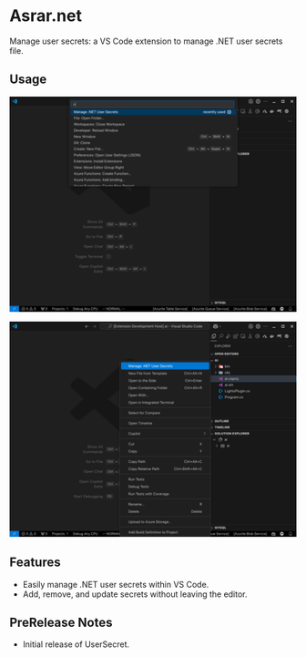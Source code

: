 # Asrar.net

Manage user secrets: a VS Code extension to manage .NET user secrets file.
## Usage
![](images/usersecret.png)

![](images/context.png)

## Features

- Easily manage .NET user secrets within VS Code.
- Add, remove, and update secrets without leaving the editor.

## PreRelease Notes

- Initial release of UserSecret.